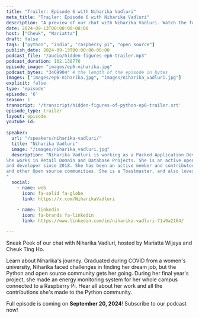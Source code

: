 ```yaml
---
title: "Trailer: Episode 6 with Niharika Vadluri"
meta_title: "Trailer: Episode 6 with Niharika Vadluri"
description: "A preview of our chat with Niharika Vadluri. Watch the full episode on September 20, 2024"
date: 2024-09-13T00:00:00-08:00
host: ["Cheuk", "Mariatta"]
draft: false
tags: ["python", "india", "raspberry pi", "open source"]
publish_date: 2024-09-13T00:00:00-08:00
podcast_file: "/audio/hidden-figures-ep6-trailer.mp3"
podcast_duration: 102.138776
episode_image: "images/ep6-niharika.jpg"
podcast_bytes: "3469904" # the length of the episode in bytes
images: ["images/ep6-niharika.jpg", "images/niharika_vadluri.jpg"]
explicit: false 
type: 'episode'
episode: '6'
season: 1
transcript: '/transcript/hidden-figures-of-python-ep6-trailer.srt'
episode_type: trailer
layout: episode
youtube_id:
  
speaker:
  url: "/speakers/niharika-vadluri/"
  title: "Niharika Vadluri"
  image: "/images/niharika_vadluri.jpg"
  description: "Niharika Vadluri is working as a Packed Application Developer Analyst at Accenture India.
She works in Retail Domain and Database Projects. She is an active open source community contributor
and developer since 2018. She has been an active member and contributor in The PSF, Hackster.io, FOSSASIA
and other Open source communities. She is a Toastmaster, and also loves singing.
"
  social:
    - name: web
      icon: fa-solid fa-globe
      link: https://x.com/NiharikaVadluri
      
    - name: linkedin
      icon: fa-brands fa-linkedin
      link: https://www.linkedin.com/in/niharika-vadluri-71a9a2164/

---
```


Sneak Peek of our chat with Niharika Vadluri, hosted by Mariatta Wijaya and Cheuk Ting Ho.

Learn about Niharika's journey. Graduated during COVID from a women's university,
Niharika faced challenges
in finding her dream job, but the Python and open source community gets her going.
During her final year's project, she made an energy monitoring system for her whole campus connected to
a Raspberry Pi. Hear all about her work and all the contributions she's made to the Python community.

Full episode is coming on **September 20, 2024**! Subscribe to our podcast now!
